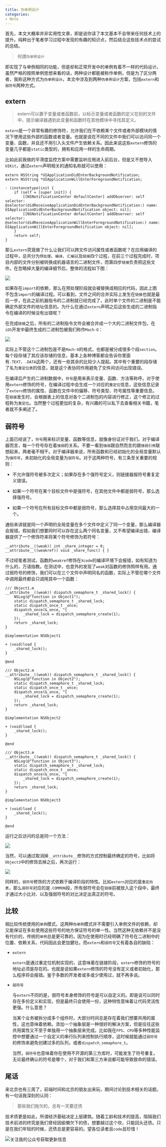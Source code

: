 ```yaml
---
title: 伪单例设计
categories:
- Note
---
```


首先，本文大概率并非实用性文章，即是说你读了本文基本不会带来任何技术上的提升。纯粹出于笔者学习过程中发现的有趣的知识点，然后结合这些技术点的尝试的总结。

> 何谓`伪单例设计`

即实现了与单例相同的功能，但是却和正常开发中的单例有着不一样的代码设计。虽然严格的按照单例思想来看的话，两种设计都能被称作单例，但是为了区分两者，我称这种方式为`伪单例设计`。本文中涉及到两种`伪单例设计`方案，包括`extern`和`弱符号`两种方式。

## extern
> extern可以置于变量或者函数前，以标示变量或者函数的定义在别的文件中，提示编译器遇到此变量和函数时在其他模块中寻找其定义。

`extern`是一个非常有趣的修饰符，允许我们在不依赖某个文件或者外部模块的情况下使用这些外部的函数或者变量。也就是说在不同的文件中我们可以访问同一个变量、函数，并且还不用引入头文件产生依赖关系。因此来说这些`extern`修饰的变量几乎都是`static`类型的，拥有和应用一样的生命周期。

比如此前我做的平滑度监控方案中需要监听应用进入前后台，但是又不想导入`UIKit`，通过`extern`声明相关的通知名称就可以使用：

    extern NSString *UIApplicationDidEnterBackgroundNotification;
    extern NSString *UIApplicationWillEnterForegroundNotification;
    
    - (instancetype)init {
        if (self = [super init]) {
            [[NSNotificationCenter defaultCenter] addObserver: self selector: @selector(didReceiveApplicationDidEnterBackgroundNotification:) name: UIApplicationDidEnterBackgroundNotification object: nil];
            [[NSNotificationCenter defaultCenter] addObserver: self selector: @selector(didReceiveApplicationWillEnterForegroundNotification:) name: UIApplicationWillEnterForegroundNotification object: nil];
        }
        return self;
    }

那么`extern`究竟做了什么让我们可以跨文件访问属性或者函数呢？在应用编译的过程中，总共分为`预处理`、`编译`、`汇编`以及`链接`四个过程，在前三个过程完成时，项目内部的文件分别被转换成机器语言的二进制文件，而第四步`链接`负责把这些文件。在忽略掉大量的编译细节后，整体的流程如下图：

![](http://upload-images.jianshu.io/upload_images/783864-c95b644349ffdcb2.png?imageMogr2/auto-orient/strip%7CimageView2/2/w/1240)

如果存在`import`的依赖，那么在预处理阶段就会被替换成相应的代码，因此上图不包含`import`的编译过程。可以看到，文件之间的合并实际上发生在`链接`也就是最后一步，在此之前机器指令的二进制就已经完成了，此时单个文件的二进制是不能确定外部文件的地址信息的。为什么在通过`extern`声明之后这些生成的二进制指令在编译的时候没有出错呢？

在完成`链接`之后，所有的二进制指令文件会被合并成一个大的二进制文件包，在`iOS`开发中最终生成的二进制包被我们称作`Mach-O`：

![](http://cc.cocimg.com/api/uploads/20150122/1421892661838860.gif)

实际上不管这个二进制包是不是`Mach-O`的格式，也都是被分成很多个段`section`。每个段存储了其应该存储的信息，基本上各种博客都会告诉你里面有`.TEXT`、`.DATA`这两个，还有一些其余的比较少人提起。其中有个重要的段存储了名为`重定位表`的信息，就是这个表协同作用避免了文件间访问出现错误。

在编译后产生的二进制数据中，`符号`是用来表示变量、函数、方法等称呼。对于使用`extern`修饰的符号，在编译过程中会生成一个对应的`重定位`信息，这些信息记录了`extern`修饰的属性、函数在文件中的偏移、符号类型、符号属性等重要信息。在`链接`发生时，会根据表上的信息对各个二进制包的内容进行修正，这个修正的过程称为`重定位`。当然整个过程更加的复杂，有兴趣的可以私下去查看相关书籍，笔者就不多阐述了。

## 弱符号
上面已经说了，`符号`用来标识变量、函数等信息，就像身份证对于我们。对于编译器而言，每一个符号存在着`强弱`的关系。不要一看到`强弱`跟自然而言的跟`强弱引用`联想起来，两者毫不相干。对于编译器来说，所有函数和已经初始化的全局变量默认为`强符号`，未初始化的全局变量为`弱符号`。对于这两种符号，有三条至关重要的规则：

- 不允许强符号被多次定义；如果存在多个强符号定义，则链接器报符号重复定义错误。

- 如果一个符号在某个目标文件中是强符号，在其他文件中都是弱符号，那么选择强符号。

- 如果一个符号在所有目标文件中都是弱符号，那么选择其中占用空间最大的一个。

通俗来讲就是同一个声明的全局变量在多个文件中定义了同一个变量，那么编译器会报错。假如我们想要同时可以存在这么两个同名变量，又不希望编译出错，编译器提供了一个修饰符来将某个符号修饰为若符号：

    __attribute__((weak)) int _share_integer = 0;
    __attribute__((weakref)) void _share_func() { }

不过经笔者测试，函数的`weakref`修饰在`Xcode`的编译环境下会报错，如有知道为什么的，万请指教。在测试中，也意外的发现了`weak`对函数的修饰照样有用。通过弱符号的修饰，我们可以在三个文件中声明同名的函数，实际上不管在哪个文件中调用最终都会只调用其中一个函数：

    /// Object1.m
    __attribute__((weak)) dispatch_semaphore_t _shared_lock() {
        NSLog(@"function in Object1");
        static dispatch_semaphore_t _shared_lock;
        static dispatch_once_t _once;
        dispatch_once(&_once, ^{
            _shared_lock = dispatch_semaphore_create(1);
        });
        return _shared_lock;
    }
    
    @implementation NSObject1
    
    + (void)load {
        _shared_lock();
    }
    
    @end

    /// Object2.m 
    __attribute__((weak)) dispatch_semaphore_t _shared_lock() {
        NSLog(@"function in Object2");
        static dispatch_semaphore_t _shared_lock;
        static dispatch_once_t _once;
        dispatch_once(&_once, ^{
            _shared_lock = dispatch_semaphore_create(1);
        });
        return _shared_lock;
    }
    
    @implementation NSObject2
    
    + (void)load {
        _shared_lock();
    }
    
    @end
    
    /// Object3.m
    __attribute__((weak)) dispatch_semaphore_t _shared_lock() {
        NSLog(@"function in Object3");
        static dispatch_semaphore_t _shared_lock;
        static dispatch_once_t _once;
        dispatch_once(&_once, ^{
            _shared_lock = dispatch_semaphore_create(1);
        });
        return _shared_lock;
    }
    
    @implementation NSObject3
    
    + (void)load {
        _shared_lock();
    }
    
    @end

运行之后访问的总是同一个方法：

![](http://upload-images.jianshu.io/upload_images/783864-b54dd4099f354807.png?imageMogr2/auto-orient/strip%7CimageView2/2/w/1240)

当然，可以通过取消掉`__attribute__`修饰的方式控制最终确定的符号，比如将`Object3`中的修饰去掉之后，再次运行：

![](http://upload-images.jianshu.io/upload_images/783864-71910e244c8d767e.png?imageMogr2/auto-orient/strip%7CimageView2/2/w/1240)

同样的，`弱符号`修饰的方式依赖于编译阶段的特性。比如`extern`对应的是`重定向表`，那么`弱符号`对应的是`.COMMON`段，所有弱符号会在`链接`前被放入这个段中，最终才通过大小比对、以及强弱符号的对比决定出真正的符号。

## 比较
相比较传统使用的`单例`模式，这两种`伪单例`模式并不需要引入单例文件的依赖，却又能保证在多处使用这些符号的地方保证符号的单一性。当然这种无依赖并不是没有代价的，传统的`单例`总是更可靠的，因为在使用时已经明确了符号在二进制中的位置、依赖关系，代码因此会更加健壮。而`extern`和`弱符号`又有着各自的缺陷：

- `extern`

    `extern`是通过重定位机制实现的，这意味着在链接阶段，`extern`修饰的符号的地址必须是存在的。也就是说如果`extern`修饰的符号没有定义或者初始化，那么程序将会报错。鉴于多数的开发者或多或少使用过，就不再多说。

- `弱符号`

    与`extern`不同的是，弱符号本身修饰的符号是可以自定义的。即是说可以同时存在多份定义和实现，但是最终只会使用一份，这种特性意味着让代码灵活性更强。什么意思？
    
    当某个业务被拆分成多个组件时，大部分时间总是存在着我们想要共用的属性，这也意味着依赖。添加一个抽象层是一种很好的解决方案，但是往往这些共用属性又不至于单独用一个抽象层来完成。比如我在`FPS`、`CPU`等多种性能监控中想要通过一个自定义的串行队列来控制执行顺序，这时候就能通过`弱符号`的修饰来避免创建过多的队列，或者`dispatch_semaphore_t`。
 
    当然，`弱符号`也意味着你在使用不开源的第三方库时，可能发生了符号重复。无论最终确认的符号是哪个，对于我们和第三方来说都可能导致致命的错误。
 
 
## 尾话
来北京也有三周了，前端时间和北京的朋友出来玩，期间讨论到技术相关的话题。有一句话我深刻的认同：

> 那些我们拖欠的，总有一天要还债

技术债更是如此，所谓经济基础决定上层建筑。随着工龄和技术的提高，阻隔我们技术前进的终究是我们曾经因偷懒欠下的债，想要越过这个坎，只能回头还债。只是在我们年轻的时候，还债总是更容易的。望各位读者且`code`且珍惜！

![关注我的公众号获取更新信息](https://github.com/sindriblog/sindriblog.github.io/blob/master/assets/images/wechat_code.jpg?raw=true)


